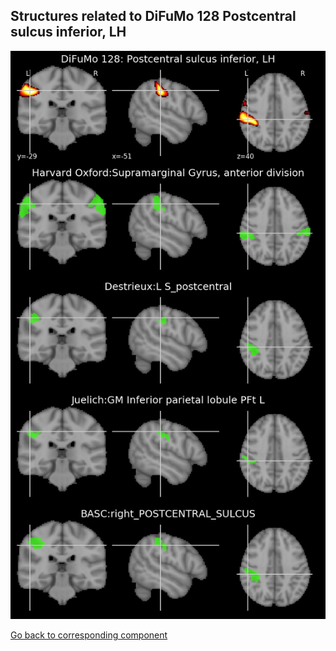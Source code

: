


## Structures related to DiFuMo 128 Postcentral sulcus inferior, LH

![48](48.jpg "Structures related to DiFuMo 128 Postcentral sulcus inferior, LH")

[Go back to corresponding component](https://parietal-inria.github.io/DiFuMo/128/html/48.html)